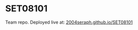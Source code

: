 # SET08101

Team repo. Deployed live at: [2004seraph.github.io/SET08101](https://2004seraph.github.io/SET08101/)
